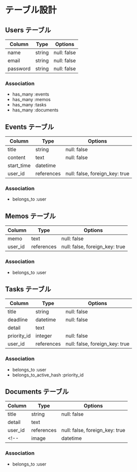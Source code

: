 # テーブル設計

## Users テーブル

| Column   | Type   | Options     |
| -------- | ------ | ----------- |
| name     | string | null: false |
| email    | string | null: false |
| password | string | null: false |

### Association
- has_many :events
- has_many :memos
- has_many :tasks
- has_many :documents


## Events テーブル

| Column     | Type       | Options              |
| ---------- | ---------- | -------------------- |
| title      | string     | null: false          |
| content    | text       | null: false          |
| start_time | datetime   |                      |
| user_id    | references | null: false, foreign_key: true |

### Association

- belongs_to :user

## Memos テーブル

| Column     | Type       | Options              |
| ---------- | ---------- | -------------------- |
| memo       | text       | null: false          |
| user_id    | references | null: false, foreign_key: true |

### Association
- belongs_to :user


## Tasks テーブル

| Column     | Type       | Options              |
| ---------- | ---------- | -------------------- |
| title      | string     | null: false          |
| deadline   | datetime   | null: false          |
| detail     | text       |                      |
| priority_id | integer    | null: false              |
| user_id    | references | null: false, foreign_key: true |

### Association
- belongs_to :user
- belongs_to_active_hash :priority_id


## Documents テーブル

| Column     | Type       | Options              |
| ---------- | ---------- | -------------------- |
| title      | string     | null: false          |
| detail     | text       |                      |
| user_id    | references | null: false, foreign_key: true |
<!-- | image      | datetime   | null: false          | -->

### Association
- belongs_to :user
